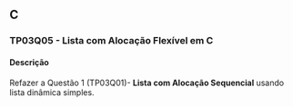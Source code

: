 ## C
### TP03Q05 - Lista com Alocação Flexível em C
#### Descrição

Refazer a Questão 1 (TP03Q01)- **Lista com Alocação Sequencial** usando lista dinâmica simples.
